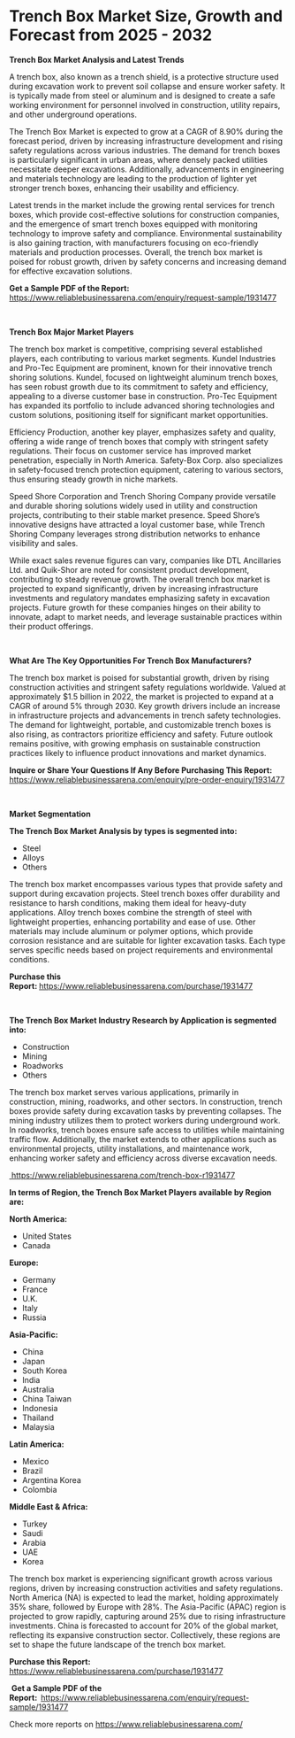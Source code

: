 <p><h1>Trench Box Market Size, Growth and Forecast from 2025 - 2032</h1></p><p><strong>Trench Box Market Analysis and Latest Trends</strong></p>
<p><p>A trench box, also known as a trench shield, is a protective structure used during excavation work to prevent soil collapse and ensure worker safety. It is typically made from steel or aluminum and is designed to create a safe working environment for personnel involved in construction, utility repairs, and other underground operations. </p><p>The Trench Box Market is expected to grow at a CAGR of 8.90% during the forecast period, driven by increasing infrastructure development and rising safety regulations across various industries. The demand for trench boxes is particularly significant in urban areas, where densely packed utilities necessitate deeper excavations. Additionally, advancements in engineering and materials technology are leading to the production of lighter yet stronger trench boxes, enhancing their usability and efficiency.</p><p>Latest trends in the market include the growing rental services for trench boxes, which provide cost-effective solutions for construction companies, and the emergence of smart trench boxes equipped with monitoring technology to improve safety and compliance. Environmental sustainability is also gaining traction, with manufacturers focusing on eco-friendly materials and production processes. Overall, the trench box market is poised for robust growth, driven by safety concerns and increasing demand for effective excavation solutions.</p></p>
<p><strong>Get a Sample PDF of the Report:&nbsp;</strong> <a href="https://www.reliablebusinessarena.com/enquiry/request-sample/1931477?utm_campaign=2532&utm_medium=2&utm_source=Github&utm_content=ia&utm_term=08042025&utm_id=trench-box">https://www.reliablebusinessarena.com/enquiry/request-sample/1931477</a></p>
<p>&nbsp;</p>
<p><strong>Trench Box Major Market Players</strong></p>
<p><p>The trench box market is competitive, comprising several established players, each contributing to various market segments. Kundel Industries and Pro-Tec Equipment are prominent, known for their innovative trench shoring solutions. Kundel, focused on lightweight aluminum trench boxes, has seen robust growth due to its commitment to safety and efficiency, appealing to a diverse customer base in construction. Pro-Tec Equipment has expanded its portfolio to include advanced shoring technologies and custom solutions, positioning itself for significant market opportunities.</p><p>Efficiency Production, another key player, emphasizes safety and quality, offering a wide range of trench boxes that comply with stringent safety regulations. Their focus on customer service has improved market penetration, especially in North America. Safety-Box Corp. also specializes in safety-focused trench protection equipment, catering to various sectors, thus ensuring steady growth in niche markets.</p><p>Speed Shore Corporation and Trench Shoring Company provide versatile and durable shoring solutions widely used in utility and construction projects, contributing to their stable market presence. Speed Shore’s innovative designs have attracted a loyal customer base, while Trench Shoring Company leverages strong distribution networks to enhance visibility and sales.</p><p>While exact sales revenue figures can vary, companies like DTL Ancillaries Ltd. and Quik-Shor are noted for consistent product development, contributing to steady revenue growth. The overall trench box market is projected to expand significantly, driven by increasing infrastructure investments and regulatory mandates emphasizing safety in excavation projects. Future growth for these companies hinges on their ability to innovate, adapt to market needs, and leverage sustainable practices within their product offerings.</p></p>
<p>&nbsp;</p>
<p><strong>What Are The Key Opportunities For Trench Box Manufacturers?</strong></p>
<p><p>The trench box market is poised for substantial growth, driven by rising construction activities and stringent safety regulations worldwide. Valued at approximately $1.5 billion in 2022, the market is projected to expand at a CAGR of around 5% through 2030. Key growth drivers include an increase in infrastructure projects and advancements in trench safety technologies. The demand for lightweight, portable, and customizable trench boxes is also rising, as contractors prioritize efficiency and safety. Future outlook remains positive, with growing emphasis on sustainable construction practices likely to influence product innovations and market dynamics.</p></p>
<p><strong>Inquire or Share Your Questions If Any Before Purchasing This Report:</strong> <a href="https://www.reliablebusinessarena.com/enquiry/pre-order-enquiry/1931477?utm_campaign=2532&utm_medium=2&utm_source=Github&utm_content=ia&utm_term=08042025&utm_id=trench-box">https://www.reliablebusinessarena.com/enquiry/pre-order-enquiry/1931477</a></p>
<p>&nbsp;</p>
<p><strong>Market Segmentation</strong></p>
<p><strong>The Trench Box Market Analysis by types is segmented into:</strong></p>
<p><ul><li>Steel</li><li>Alloys</li><li>Others</li></ul></p>
<p><p>The trench box market encompasses various types that provide safety and support during excavation projects. Steel trench boxes offer durability and resistance to harsh conditions, making them ideal for heavy-duty applications. Alloy trench boxes combine the strength of steel with lightweight properties, enhancing portability and ease of use. Other materials may include aluminum or polymer options, which provide corrosion resistance and are suitable for lighter excavation tasks. Each type serves specific needs based on project requirements and environmental conditions.</p></p>
<p><strong>Purchase this Report:&nbsp;</strong><a href="https://www.reliablebusinessarena.com/purchase/1931477?utm_campaign=2532&utm_medium=2&utm_source=Github&utm_content=ia&utm_term=08042025&utm_id=trench-box">https://www.reliablebusinessarena.com/purchase/1931477</a></p>
<p>&nbsp;</p>
<p><strong>The Trench Box Market Industry Research by Application is segmented into:</strong></p>
<p><ul><li>Construction</li><li>Mining</li><li>Roadworks</li><li>Others</li></ul></p>
<p><p>The trench box market serves various applications, primarily in construction, mining, roadworks, and other sectors. In construction, trench boxes provide safety during excavation tasks by preventing collapses. The mining industry utilizes them to protect workers during underground work. In roadworks, trench boxes ensure safe access to utilities while maintaining traffic flow. Additionally, the market extends to other applications such as environmental projects, utility installations, and maintenance work, enhancing worker safety and efficiency across diverse excavation needs.</p></p>
<p><a href="https://www.reliablebusinessarena.com/trench-box-r1931477?utm_campaign=2532&utm_medium=2&utm_source=Github&utm_content=ia&utm_term=08042025&utm_id=trench-box">&nbsp;https://www.reliablebusinessarena.com/trench-box-r1931477</a></p>
<p><strong>In terms of Region, the Trench Box Market Players available by Region are:</strong></p>
<p>
    <p> <strong> North America: </strong>
        <ul>
            <li>United States</li>
            <li>Canada</li>
        </ul>
        </p> 
    <p> <strong> Europe: </strong>
        <ul>
            <li>Germany</li>
            <li>France</li>
            <li>U.K.</li>
            <li>Italy</li>
            <li>Russia</li>
        </ul>
        </p> 
    <p> <strong> Asia-Pacific: </strong>
        <ul>
            <li>China</li>
            <li>Japan</li>
            <li>South Korea</li>
            <li>India</li>
            <li>Australia</li>
            <li>China Taiwan</li>
            <li>Indonesia</li>
            <li>Thailand</li>
            <li>Malaysia</li>
        </ul>
        </p> 
    <p> <strong> Latin America: </strong>
        <ul>
            <li>Mexico</li>
            <li>Brazil</li>
            <li>Argentina Korea</li>
            <li>Colombia</li>
        </ul>
        </p> 
    <p> <strong> Middle East & Africa: </strong>
        <ul>
            <li>Turkey</li>
            <li>Saudi</li>
            <li>Arabia</li>
            <li>UAE</li>
            <li>Korea</li>
        </ul>
    </p>
    </p>
<p><p>The trench box market is experiencing significant growth across various regions, driven by increasing construction activities and safety regulations. North America (NA) is expected to lead the market, holding approximately 35% share, followed by Europe with 28%. The Asia-Pacific (APAC) region is projected to grow rapidly, capturing around 25% due to rising infrastructure investments. China is forecasted to account for 20% of the global market, reflecting its expansive construction sector. Collectively, these regions are set to shape the future landscape of the trench box market.</p></p>
<p><strong>Purchase this Report: </strong><a href="https://www.reliablebusinessarena.com/purchase/1931477?utm_campaign=2532&utm_medium=2&utm_source=Github&utm_content=ia&utm_term=08042025&utm_id=trench-box">https://www.reliablebusinessarena.com/purchase/1931477</a></p>
<p>&nbsp;<strong>Get a Sample PDF of the Report:&nbsp;&nbsp;</strong><a href="https://www.reliablebusinessarena.com/enquiry/request-sample/1931477?utm_campaign=2532&utm_medium=2&utm_source=Github&utm_content=ia&utm_term=08042025&utm_id=trench-box">https://www.reliablebusinessarena.com/enquiry/request-sample/1931477</a></p>
<p><strong></strong></p>
<p>Check more reports on <a href="https://www.reliablebusinessarena.com/?utm_campaign=2532&utm_medium=2&utm_source=Github&utm_content=ia&utm_term=08042025&utm_id=trench-box">https://www.reliablebusinessarena.com/</a></p>